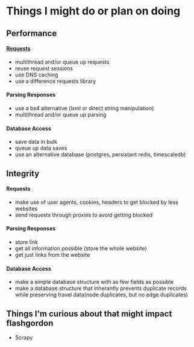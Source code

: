 # Things I might do or plan on doing

## Performance

#### [Requests](https://blog.greendeck.co/beyond-requests/) 
- multithread and/or queue up requests
- reuse request sessions
- use DNS caching
- use a difference requests library

#### Parsing Responses
- use a bs4 alternative (lxml or direct string manipulation)
- multithread and/or queue up parsing

#### Database Access
- save data in bulk
- queue up data saves
- use an alternative database (postgres, persistant redis, timescaledb)

## Integrity

#### Requests
- make use of user agents, cookies, headers to get blocked by less websites
- send requests through proxies to avoid getting blocked

#### Parsing Responses
- store link
- get all information possible (store the whole website)
- get just links from the website

#### Database Access
- make a simple database structure with as few fields as possible
- make a database structure that inherantly prevents duplicate records while preserving travel data(node duplicates, but no edge duplicates)

## Things I'm curious about that might impact flashgordon
- Scrapy